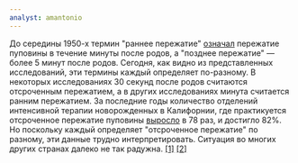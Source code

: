 ```yaml
---
analyst: amantonio
---
```


До середины 1950-х термин "раннее пережатие" [означал](https://www.ncbi.nlm.nih.gov/pubmed/28002310) пережатие пуповины в течение минуты после родов, а "позднее пережатие" — более 5 минут после родов.
Сегодня, как видно из представленных исследований, эти термины каждый определяет по-разному. В некоторых исследованиях 30 секунд после родов считаются отсроченным пережатием, а в других исследованиях минута считается ранним пережатием.
За последние годы количество отделений интенсивной терапии новорожденных в Калифорнии, где практикуется отсроченное пережатие пуповины [выросло](https://www.ncbi.nlm.nih.gov/pubmed/30518797) в 78 раз, и достигло 82%. Но поскольку каждый определяет "отсроченное пережатие" по разному, эти данные трудно интерпретировать. Ситуация во многих других странах далеко не так радужна. [[1]](https://www.ncbi.nlm.nih.gov/pmc/articles/PMC6172112) [[2]](https://www.ncbi.nlm.nih.gov/pubmed/28578361)

